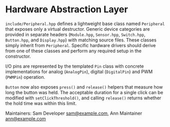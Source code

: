 # Hardware Abstraction Layer

`include/Peripheral.hpp` defines a lightweight base class named `Peripheral` that exposes
only a virtual destructor. Generic device categories are provided in separate headers
(`Module.hpp`, `Sensor.hpp`, `Switch.hpp`, `Button.hpp`, and `Display.hpp`) with matching
source files. These classes simply inherit from `Peripheral`. Specific hardware drivers
should derive from one of these classes and perform any required setup in the constructor.

I/O pins are represented by the templated `Pin` class with concrete implementations for
analog (`AnalogPin`), digital (`DigitalPin`) and PWM (`PWMPin`) operation.

`Button` now also exposes `press()` and `release()` helpers that measure how long
the button was held. The acceptable duration for a single click can be modified
with `setClickThreshold()`, and calling `release()` returns whether the hold time
was within this limit.

Maintainers: Sam Developer <sam@example.com>, Ann Maintainer <ann@example.com>
